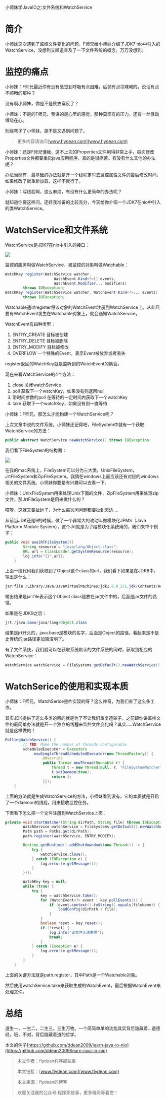 小师妹学JavaIO之:文件系统和WatchService

# 简介

小师妹这次遇到了监控文件变化的问题，F师兄给小师妹介绍了JDK7 nio中引入的WatchService，没想到又顺道普及了一下文件系统的概念，万万没想到。

# 监控的痛点

小师妹：F师兄最近你有没有感觉到呼吸有点困难，后领有点凉飕飕的，说话有点不顺畅的那种？

没有啊小师妹，你是不是秋衣穿反了？

小师妹：不是的F师兄，我讲的是心里的感觉，那种莫须有的压力，还有一丝悸动缠绕在心。

别绕弯子了小师妹，是不是又遇到问题了。

> 更多内容请访问[www.flydean.com](www.flydean.com)

小师妹：还是F师兄懂我，这不上次的Properties文件用得非常上手，每次修改Properties文件都要重启java应用程序，真的是很痛苦。有没有什么其他的办法呢？

办法当然有，最基础的办法就是开一个线程定时去监控属性文件的最后修改时间，如果修改了就重新加载，这样不就行了。

小师妹：写线程啊，这么麻烦，有没有什么更简单的办法呢？

就知道你要这样问，还好我准备的比较充分，今天给你介绍一个JDK7在nio中引入的类WatchService。

# WatchService和文件系统

WatchService是JDK7在nio中引入的接口：

![](https://img-blog.csdnimg.cn/20200518144135360.png?x-oss-process=image/watermark,type_ZmFuZ3poZW5naGVpdGk,shadow_0,text_aHR0cDovL3d3dy5mbHlkZWFuLmNvbQ==,size_35,color_8F8F8F,t_70)

监控的服务叫做WatchService，被监控的对象叫做Watchable：

~~~java
WatchKey register(WatchService watcher,
                      WatchEvent.Kind<?>[] events,
                      WatchEvent.Modifier... modifiers)
        throws IOException;
WatchKey register(WatchService watcher, WatchEvent.Kind<?>... events)
        throws IOException;
~~~

Watchable通过register将该对象的WatchEvent注册到WatchService上。从此只要有WatchEvent发生在Watchable对象上，就会通知WatchService。

WatchEvent有四种类型：

1. ENTRY_CREATE  目标被创建
2. ENTRY_DELETE 目标被删除
3. ENTRY_MODIFY 目标被修改
4. OVERFLOW 一个特殊的Event，表示Event被放弃或者丢失

register返回的WatchKey就是监听到的WatchEvent的集合。

现在来看WatchService的4个方法：

1. close  关闭watchService
2. poll  获取下一个watchKey，如果没有则返回null
3. 带时间参数的poll  在等待的一定时间内获取下一个watchKey
4. take 获取下一个watchKey，如果没有则一直等待

小师妹：F师兄，那怎么才能构建一个WatchService呢？

上次文章中说的文件系统，小师妹还记得吧，FileSystem中就有一个获取WatchService的方法：

~~~java
public abstract WatchService newWatchService() throws IOException;
~~~

我们看下FileSystem的结构图：

![](https://img-blog.csdnimg.cn/20200518143230776.png?x-oss-process=image/watermark,type_ZmFuZ3poZW5naGVpdGk,shadow_0,text_aHR0cDovL3d3dy5mbHlkZWFuLmNvbQ==,size_35,color_8F8F8F,t_70)

在我的mac系统上，FileSystem可以分为三大类，UnixFileSystem，JrtFileSystem和ZipFileSystem。我猜在windows上面应该还有对应的windows相关的文件系统。小师妹你要是有兴趣可以去看一下。

小师妹：UnixFileSystem用来处理Unix下面的文件，ZipFileSystem用来处理zip文件。那JrtFileSystem是用来做什么的？

哎呀，这就又要扯远了，为什么每次问问题都要扯到天边....

从前当JDK还是9的时候，做了一个非常大的改动叫做模块化JPMS（Java Platform Module System），这个Jrt就是为了给模块化系统用的，我们来举个例子：

~~~java
public void useJRTFileSystem(){
        String resource = "java/lang/Object.class";
        URL url = ClassLoader.getSystemResource(resource);
        log.info("{}",url);
    }
~~~

上面一段代码我们获取到了Object这个class的url，我们看下如果是在JDK8中，输出是什么：

~~~java
jar:file:/Library/Java/JavaVirtualMachines/jdk1.8.0_171.jdk/Contents/Home/jre/lib/rt.jar!/java/lang/Object.class
~~~

输出结果是jar:file表示这个Object class是放在jar文件中的，后面是jar文件的路径。

如果是在JDK9之后：

~~~java
jrt:/java.base/java/lang/Object.class
~~~

结果是jrt开头的，java.base是模块的名字，后面是Object的路径。看起来是不是比传统的jar路径更加简洁明了。

有了文件系统，我们就可以在获取系统默认的文件系统的同时，获取到相应的WatchService：

~~~java
WatchService watchService = FileSystems.getDefault().newWatchService();
~~~

# WatchSerice的使用和实现本质

小师妹：F师兄，WatchSerice是咋实现的呀？这么神奇，为我们省了这么多工作。

其实JDK提供了这么多类的目的就是为了不让我们重复造轮子，之前跟你讲监控文件的最简单办法就是开一个独立的线程来监控文件变化吗？其实.....WatchService就是这样做的！

~~~java
PollingWatchService() {
        // TBD: Make the number of threads configurable
        scheduledExecutor = Executors
            .newSingleThreadScheduledExecutor(new ThreadFactory() {
                 @Override
                 public Thread newThread(Runnable r) {
                     Thread t = new Thread(null, r, "FileSystemWatcher", 0, false);
                     t.setDaemon(true);
                     return t;
                 }});
    }
~~~

上面的方法就是生成WatchService的方法，小师妹看到没有，它的本质就是开启了一个daemon的线程，用来接收监控任务。

下面看下怎么把一个文件注册到WatchService上面：

~~~java
private void startWatcher(String dirPath, String file) throws IOException {
        WatchService watchService = FileSystems.getDefault().newWatchService();
        Path path = Paths.get(dirPath);
        path.register(watchService, ENTRY_MODIFY);

        Runtime.getRuntime().addShutdownHook(new Thread(() -> {
            try {
                watchService.close();
            } catch (IOException e) {
                log.error(e.getMessage());
            }
        }));

        WatchKey key = null;
        while (true) {
            try {
                key = watchService.take();
                for (WatchEvent<?> event : key.pollEvents()) {
                    if (event.context().toString().equals(fileName)) {
                        loadConfig(dirPath + file);
                    }
                }
                boolean reset = key.reset();
                if (!reset) {
                    log.info("该文件无法重置");
                    break;
                }
            } catch (Exception e) {
                log.error(e.getMessage());
            }
        }
    }
~~~

上面的关键方法就是path.register，其中Path是一个Watchable对象。

然后使用watchService.take来获取生成的WatchEvent，最后根据WatchEvent来处理文件。

# 总结

道生一，一生二，二生三，三生万物。一个简简单单的功能其实背后隐藏着...道德经，哦，不对，背后隐藏着道的哲学。

本文的例子[https://github.com/ddean2009/learn-java-io-nio](https://github.com/ddean2009/learn-java-io-nio)

> 本文作者：flydean程序那些事
> 
> 本文链接：[www.flydean.com](www.flydean.com)
> 
> 本文来源：flydean的博客
> 
> 欢迎关注我的公众号:程序那些事，更多精彩等着您！

